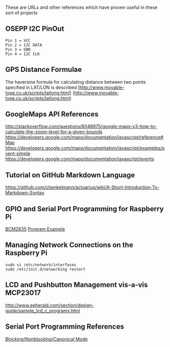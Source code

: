 These are URLs and other references which have proven useful in these sort of projects

## OSEPP I2C PinOut

    Pin 1 = VCC
    Pin 2 = I2C DATA
    Pin 3 = GND
    Pin 4 = I2C CLK
    
## GPS Distance Formulae

The haversine formula for calculating distance between two points specified in LAT/LON is described
[http://www.movable-type.co.uk/scripts/latlong.html] (http://www.movable-type.co.uk/scripts/latlong.html)

## GoogleMaps API References

http://stackoverflow.com/questions/6048975/google-maps-v3-how-to-calculate-the-zoom-level-for-a-given-bounds
https://developers.google.com/maps/documentation/javascript/reference#Map
https://developers.google.com/maps/documentation/javascript/examples/event-simple
https://developers.google.com/maps/documentation/javascript/events

## Tutorial on GitHub Markdown Language

https://github.com/chenkelmann/actuarius/wiki/A-Short-Introduction-To-Markdown-Syntax

## GPIO and Serial Port Programming for Raspberry Pi

[BCM2835](http://www.raspberry-projects.com/pi/programming-in-c/c-libraries/bcm2835-by-mike-mccauley)
[Program Example](http://www.airspayce.com/mikem/bcm2835/blink_8c-example.html)

## Managing Network Connections on the Raspberry Pi

    sudo vi /etc/network/interfaces
    sudo /etc/init.d/networking restart

## LCD and Pushbutton Management vis-a-vis MCP23017

http://www.eeherald.com/section/design-guide/sample_lcd_c_programs.html

## Serial Port Programming References
[Blocking/Nonblocking/Canonical Mode](http://stackoverflow.com/questions/25996171/linux-blocking-vs-non-blocking-serial-read)




